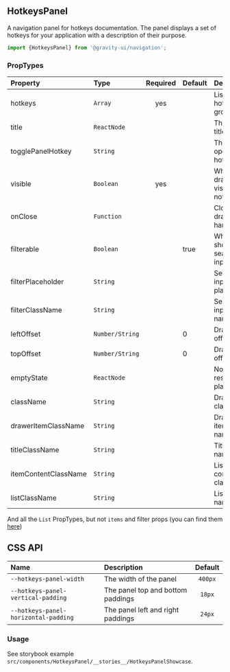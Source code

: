 <!--GITHUB_BLOCK-->

## HotkeysPanel

<!--/GITHUB_BLOCK-->

A navigation panel for hotkeys documentation.
The panel displays a set of hotkeys for your application with a description of their purpose.

```ts
import {HotkeysPanel} from '@gravity-ui/navigation';
```

### PropTypes

| Property             | Type            | Required | Default | Description                      |
| :------------------- | :-------------- | :------: | :------ | :------------------------------- |
| hotkeys              | `Array`         |   yes    |         | List of hotkey groups            |
| title                | `ReactNode`     |          |         | The panel title                  |
| togglePanelHotkey    | `String`        |          |         | The panel open hotkey            |
| visible              | `Boolean`       |   yes    |         | Whether drawer visible or not    |
| onClose              | `Function`      |          |         | Close drawer handler             |
| filterable           | `Boolean`       |          | true    | Whether show search input or not |
| filterPlaceholder    | `String`        |          |         | Search input placeholder         |
| filterClassName      | `String`        |          |         | Search input class name          |
| leftOffset           | `Number/String` |          | 0       | Drawer left offset               |
| topOffset            | `Number/String` |          | 0       | Drawer top offset                |
| emptyState           | `ReactNode`     |          |         | No search results placeholder    |
| className            | `String`        |          |         | Drawer class name                |
| drawerItemClassName  | `String`        |          |         | Drawer item class name           |
| titleClassName       | `String`        |          |         | Title class name                 |
| itemContentClassName | `String`        |          |         | List item content class name     |
| listClassName        | `String`        |          |         | List class name                  |

And all the `List` PropTypes, but not `items` and filter props (you can find them [here](https://github.com/gravity-ui/uikit/blob/main/src/components/List/README.md))

## CSS API

| Name                                 | Description                       | Default |
| :----------------------------------- | :-------------------------------- | :-----: |
| `--hotkeys-panel-width`              | The width of the panel            | `400px` |
| `--hotkeys-panel-vertical-padding`   | The panel top and bottom paddings | `18px`  |
| `--hotkeys-panel-horizontal-padding` | The panel left and right paddings | `24px`  |

### Usage

See storybook example `src/components/HotkeysPanel/__stories__/HotkeysPanelShowcase`.
